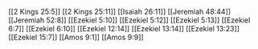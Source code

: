 [[2 Kings 25:5]]
[[2 Kings 25:11]]
[[Isaiah 26:11]]
[[Jeremiah 48:44]]
[[Jeremiah 52:8]]
[[Ezekiel 5:10]]
[[Ezekiel 5:12]]
[[Ezekiel 5:13]]
[[Ezekiel 6:7]]
[[Ezekiel 6:10]]
[[Ezekiel 12:14]]
[[Ezekiel 13:14]]
[[Ezekiel 13:23]]
[[Ezekiel 15:7]]
[[Amos 9:1]]
[[Amos 9:9]]
